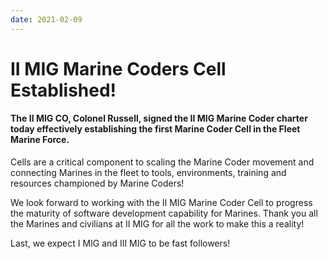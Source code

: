 ```yaml
---
date: 2021-02-09
---
```


# II MIG Marine Coders Cell Established!

#### The II MIG CO, Colonel Russell, signed the II MIG Marine Coder charter today effectively establishing the first Marine Coder Cell in the Fleet Marine Force.  

Cells are a critical component to scaling the Marine Coder movement and connecting Marines in the fleet to tools, environments, training and resources championed by Marine Coders!   

We look forward to working with the II MIG Marine Coder Cell to progress the maturity of software development capability for Marines.  Thank you all the Marines and civilians at II MIG for all the work to make this a reality!

Last, we expect I MIG and III MIG to be fast followers!
